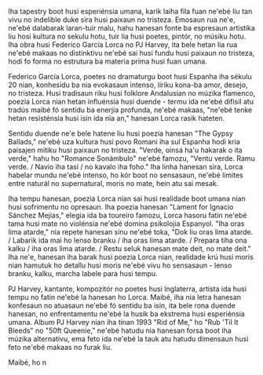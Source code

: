 Iha tapestry boot husi esperiénsia umana, karik laiha fila fuan ne'ebé liu tan vivu no indelible duke sira husi paixaun no tristeza. Emosaun rua ne'e, ne'ebé dalabarak laran-tuir malu, hahu hanesan fonte ba espresaun artistika liu hosi kultura no sekulu hotu, tuir lia husi poetes, pintór, no músiku hotu. Iha obra husi Federico García Lorca no PJ Harvey, ita bele hetan lia rua ne'ebé makaas no distinktivu ne'ebé sai husi fundu husi paixaun no tristeza, hodi fo forma no estrutura ba materia prima husi fuan umana.

Federico García Lorca, poetes no dramaturgu boot husi Espanha iha sékulu 20 nian, konhesidu ba nia evokasaun intenso, líriku kona-ba amor, desejo, no tristeza. Husi tradisaun riku husi folklore Andalusian no múzika flamenco, poezia Lorca nian hetan influénsia husi duende - termu ida ne'ebé difisil atu tradús maibé fó sentidu ba enerjia profunda, ne'ebé makaas, "ne'ebé tenke hetan resisténsia husi isin ida nia an," hanesan Lorca rasik hateten.

Sentidu duende ne'e bele hatene liu husi poezia hanesan "The Gypsy Ballads," ne'ebé uza kultura husi povo Romani iha sul Espanha hodi kria paisajen mitiku husi paixaun no tristeza. "Verde, oinsá ha'u hakarak o ita verde," hahu ho "Romance Sonámbulo" ne'ebé famozu, "Ventu verde. Ramu verde. / Navio iha tasi / no kavalo iha foho." Iha linha hanesan sira, Lorca habelar mundu ne'ebé intenso, ho kór boot no sensasaun, ne'ebé limites entre naturál no supernatural, moris no mate, hein atu sai mesak.

Iha tempu hanesan, poezia Lorca nian sai husi realidade boot umana nian husi sofrimentu no opresaun. Iha poezia hanesan "Lament for Ignacio Sánchez Mejías," elegia ida ba toureiro famozu, Lorca hasoru fatin ne'ebé tama husi mate no violénsia ne'ebé domina psikolojia Espanyol. "Iha oras lima atarde," nia repete hanesan sinu ne'ebé toka, "Dok liu oras lima atarde. / Labarik ida mai ho lenso branku / iha oras lima atarde. / Prepara tiha ona kalku / iha oras lima atarde. / Restu seluk hanesan mate deit, no mate deit." Iha ne'e, hanesan iha barak husi poezia Lorca nian, realidade krú husi moris nian hamutuk ho detallu husi moris ne'ebé vivu ho sensasaun - lenso branku, kalku, marcha labele para husi tempu.

PJ Harvey, kantante, kompozitór no poetes husi Inglaterra, artista ida husi tempu no fatin ne'ebé la hanesan ho Lorca. Maibé, iha nia letra hanesan konfesaun no atuasaun ne'ebé fó sentidu ba isin, ita bele rona duende hanesan, no enfrentamentu ne'ebé la husik ba ekstrema husi esperiénsia umana. Album PJ Harvey nian iha tinan 1993 "Rid of Me," ho "Rub 'Til It Bleeds" no "50ft Queenie," ne'ebé hatudu nia hanesan forsa boot iha múzika alternativu, ema feto ida ne'ebé la tauk atu hatudu dimensaun husi feto ne'ebé makaas no furak liu.

Maibé, ho n